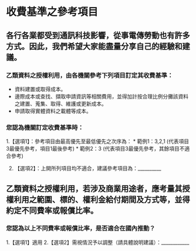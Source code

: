 # 收費基準之參考項目

## 各行各業都受到通訊科技影響，從事電傳勞動也有許多方式。因此，我們希望大家能盡量分享自己的經驗和建議。

### 乙類資料之授權利用，由各機關參考下列項目訂定其收費基準：

*  資料建置或取得成本。
*  邊際成本或查找、擷取申請資訊等相關費用，並得加計按合理比例分攤該資料之建置、蒐集、取得、維護或更新成本。
*  申請取得實體資料之載體等成本。

### 您認為機關訂定收費基準時：
  1.【選項1】：參考項目由最高優先至最低優先之次序為：
     *  範例1：3,2,1 (代表項目3最優先參考，項目1最後參考)
     *  範例2：3 (代表項目3最優先參考，其餘項目不適合參考)
     
  2. 【選項2】：上開所列項目均不適合，建議參考項目為：__________

## 乙類資料之授權利用，若涉及商業用途者，應考量其授權利用之範圍、標的、權利金給付期間及方式等，並得約定不同費率或報償比率。

### 您認為以上不同費率或報償比率，是否適合在國內推動？
  1.【選項1】適用
  2.【選項2】需視情況予以調整（請具體說明建議）：____________
